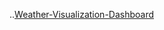 ..[Weather-Visualization-Dashboard](https://cdn.rawgit.com/Jtuttle314/Weather-Visualization-Dashboard/master/Landing.html)